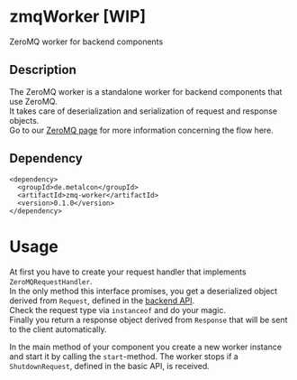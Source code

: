 # zmqWorker [WIP]

ZeroMQ worker for backend components

## Description

The ZeroMQ worker is a standalone worker for backend components that use ZeroMQ.  
It takes care of deserialization and serialization of request and response objects.  
Go to our [ZeroMQ page](../../../main/wiki/techZeroMQ) for more information concerning the flow here.

## Dependency

    <dependency>
      <groupId>de.metalcon</groupId>
      <artifactId>zmq-worker</artifactId>
      <version>0.1.0</version>
    </dependency>

# Usage

At first you have to create your request handler that implements `ZeroMQRequestHandler`.  
In the only method this interface promises, you get a deserialized object derived from `Request`, defined in the [backend API](../../../backendApi).  
Check the request type via `instanceof` and do your magic.  
Finally you return a response object derived from `Response` that will be sent to the client automatically.

In the main method of your component you create a new worker instance and start it by calling the `start`-method.
The worker stops if a `ShutdownRequest`, defined in the basic API, is received.
